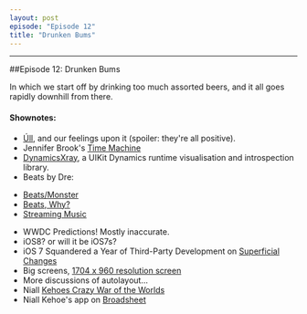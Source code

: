 ```yaml
---
layout: post
episode: "Episode 12"
title: "Drunken Bums"
---
```


----

##Episode 12: Drunken Bums

In which we start off by drinking too much assorted beers, and it all goes rapidly downhill from there.

#### Shownotes:

* [Úll](http://2014.ull.ie), and our feelings upon it (spoiler: they're all positive).
* Jennifer Brook's [Time Machine](http://jenniferbrook.co/post/84403426377/timemachine)
* [DynamicsXray](http://dynamicxray.net), a UIKit Dynamics runtime visualisation and introspection library.
* Beats by Dre:
- [Beats/Monster](http://gizmodo.com/i-for-one-am-grateful-for-monsters-efforts-in-bringing-473313085)
- [Beats, Why?](http://nymag.com/daily/intelligencer/2014/05/apple-is-buying-beats-but-why.html)
- [Streaming Music](http://nymag.com/daily/intelligencer/2014/05/can-apple-and-beats-fix-streaming-music.html)
* WWDC Predictions! Mostly inaccurate.
* iOS8? or will it be iOS7s?
* iOS 7 Squandered a Year of Third-Party Development on [Superficial Changes](http://blog.jaredsinclair.com/post/84237156390/ios-7-squandered-a-year-of-third-party-development-on)
* Big screens, [1704 x 960 resolution screen](http://9to5mac.com/2014/05/14/likely-iphone-6-with-sharper-larger-1704-x-960-resolution-screen-in-testing/)
* More discussions of autolayout... 
* Niall [Kehoes Crazy War of the Worlds](https://itunes.apple.com/ie/app/kehoes-crazy-war-of-the-worlds/id845323920?mt=8)
* Niall Kehoe's app on [Broadsheet](http://www.broadsheet.ie/2014/05/12/karls-irish-iphone-app-of-the-day-kehoes-crazy-war-of-the-worlds/)
